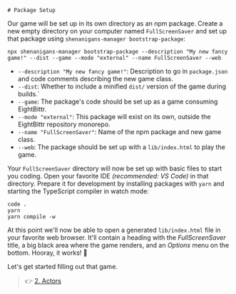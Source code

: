     # Package Setup

Our game will be set up in its own directory as an npm package.
Create a new empty directory on your computer named `FullScreenSaver` and set up that package using `shenanigans-manager bootstrap-package`:

```shell
npx shenanigans-manager bootstrap-package --description "My new fancy game!" --dist --game --mode "external" --name FullScreenSaver --web
```

-   `--description "My new fancy game!"`: Description to go in `package.json` and code comments describing the new game class.
-   `--dist`: Whether to include a minified `dist/` version of the game during builds.`
-   `--game`: The package's code should be set up as a game consuming EightBittr.
-   `--mode "external"`: This package will exist on its own, outside the EightBittr repository monorepo.
-   `--name "FullScreenSaver"`: Name of the npm package and new game class.
-   `--web`: The package should be set up with a `lib/index.html` to play the game.

Your `FullScreenSaver` directory will now be set up with basic files to start you coding.
Open your favorite IDE _(recommended: VS Code)_ in that directory.
Prepare it for development by installing packages with `yarn` and starting the TypeScript compiler in watch mode:

```shell
code .
yarn
yarn compile -w
```

At this point we'll now be able to open a generated `lib/index.html` file in your favorite web browser.
It'll contain a heading with the _FullScreenSaver_ title, a big black area where the game renders, and an _Options_ menu on the bottom.
Hooray, it works! 🙌

Let's get started filling out that game.

> 👉 [2. Actors](./2.%20Actors.md)
